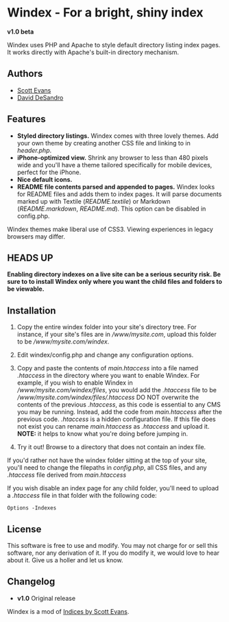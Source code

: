 Windex - For a bright, shiny index
==================================

**v1.0 beta**

Windex uses PHP and Apache to style default directory listing index pages. It works directly with Apache's built-in directory mechanism. 

Authors
-------

* [Scott Evans](http://antisleep.com)
* [David DeSandro](http://desandro.com)


Features
--------

* **Styled directory listings.** Windex comes with three lovely themes. Add your own theme by creating another CSS file and linking to in _header.php_.
* **iPhone-optimized view.** Shrink any browser to less than 480 pixels wide and you'll have a theme tailored specifically for mobile devices, perfect for the iPhone.
* **Nice default icons.**
* **README file contents parsed and appended to pages.** Windex looks for README files and adds them to index pages. It will parse documents marked up with Textile (_README.textile_) or Markdown (_README.markdown_, _README.md_). This option can be disabled in config.php.

Windex themes make liberal use of CSS3. Viewing experiences in legacy browsers may differ.

HEADS UP
--------

**Enabling directory indexes on a live site can be a serious security risk. Be sure to to install Windex only where you want the child files and folders to be viewable.**

Installation
------------

1. Copy the entire windex folder into your site's directory tree. For instance, if your site's files are in _/www/mysite.com_, upload this folder to be _/www/mysite.com/windex_.

2. Edit windex/config.php and change any configuration options. 

3. Copy and paste the contents of _main.htaccess_ into a file named _.htaccess_ in the directory where you want to enable Windex. For example, if you wish to enable Windex in _/www/mysite.com/windex/files_, you would add the _.htaccess_ file to be _/www/mysite.com/windex/files/.htaccess_  DO NOT overwrite the contents of the previous _.htaccess_, as this code is essential to any CMS you may be running. Instead, add the code from _main.htaccess_ after the previous code. _.htaccess_ is a hidden configuration file. If this file does not exist you can rename _main.htaccess_ as _.htaccess_ and upload it.  **NOTE:**  it helps to know what you're doing before jumping in.  

4. Try it out!  Browse to a directory that does not contain an index file.

If you'd rather not have the windex folder sitting at the top of your site, you'll need to change the filepaths in _config.php_, all CSS files, and any _.htaccess_ file derived from _main.htaccess_

If you wish disable an index page for any child folder, you'll need to upload a _.htaccess_ file in that folder with the following code:

    Options -Indexes

License
-------

This software is free to use and modify.  You may not charge for or sell this software, nor any derivation of it. If you do modify it, we would love to hear about it. Give us a holler and let us know.

Changelog
---------

* **v1.0** Original release

Windex is a mod of [Indices by Scott Evans](http://antisleep.com/indices/).